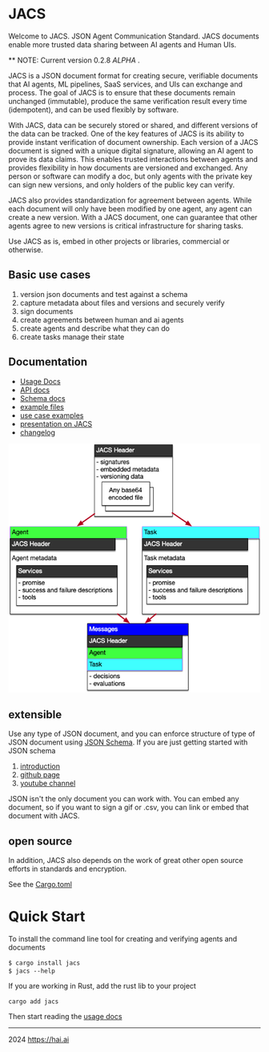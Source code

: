 # JACS

Welcome to JACS. JSON Agent Communication Standard. JACS documents enable more trusted data sharing between AI agents and Human UIs.

** NOTE: Current version 0.2.8 *ALPHA* .

JACS is a JSON document format for creating secure, verifiable documents that AI agents, ML pipelines, SaaS services, and UIs can exchange and process. The goal of JACS is to ensure that these documents remain unchanged (immutable), produce the same verification result every time (idempotent), and can be used flexibly by software.

With JACS, data can be securely stored or shared, and different versions of the data can be tracked. One of the key features of JACS is its ability to provide instant verification of document ownership. Each version of a JACS document is signed with a unique digital signature, allowing an AI agent to prove its data claims. This enables trusted interactions between agents and provides flexibility in how documents are versioned and exchanged. Any person or software can modify a doc, but only agents with the private key can sign new versions, and only holders of the public key can verify.

JACS also provides standardization for agreement between agents. While each document will only have been modified by one agent, any agent can create a new version. With a JACS document, one can guarantee that other agents agree to new versions is critical infrastructure for sharing tasks.

Use JACS as is, embed in other projects or libraries, commercial or otherwise.

## Basic use cases

  1. version json documents and test against a schema
  2. capture metadata about files and versions and securely verify
  3. sign documents
  4. create agreements between human and ai agents
  5. create agents and describe what they can do
  6. create tasks manage their state

## Documentation

 - [Usage Docs](https://humanassisted.github.io/JACS/)
 - [API docs](https://docs.rs/jacs/latest/jacs/)
 - [Schema docs](./schemas)
 - [example files](./examples)
 - [use case examples](https://github.com/HumanAssisted/jacs-examples)
 - [presentation on JACS](https://docs.google.com/presentation/d/18mO-tftG-9JnKd7rBtdipcX5t0dm4VfBPReKyWvrmXA/edit#slide=id.p)
 - [changelog](./CHANGELOG.md)

![Schemas](basic-schemas.png)

## extensible

Use any type of JSON document, and you can enforce structure of type of JSON document using
[JSON Schema](https://json-schema.org/). If you are just getting started with JSON schema

 1. [introduction](https://json-schema.org/understanding-json-schema)
 2. [github page](https://github.com/json-schema-org)
 3. [youtube channel](https://www.youtube.com/@JSONSchemaOrgOfficial)

JSON isn't the only document you can work with. You can embed any document, so if you want to sign a gif or .csv, you can link or embed that document with JACS.

## open source

In addition, JACS also depends on the work of great other open source efforts in standards and encryption.

See the [Cargo.toml](./Cargo.toml)

# Quick Start

To install the command line tool for creating and verifying agents and documents

    $ cargo install jacs
    $ jacs --help

If you are working in Rust, add the rust lib to your project

    cargo add jacs

Then start reading the [usage docs](https://humanassisted.github.io/JACS/)

------
2024 https://hai.ai
